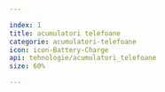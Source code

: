 ```yaml
---

index: 1
title: acumulatori telefoane
categorie: acumulatori-telefoane
icon: icon-Battery-Charge
api: tehnologie/acumulatori_telefoane
size: 60%

---
```


